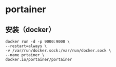 # portainer

## 安装（docker）

```sell
docker run -d -p 9000:9000 \
--restart=always \
-v /var/run/docker.sock:/var/run/docker.sock \
--name prtainer \
docker.io/portainer/portainer

```

